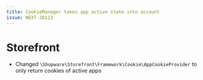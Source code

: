 ```yaml
---
title: CookieManager takes app active state into account
issue: NEXT-20113
---
```

# Storefront
* Changed `\Shopware\Storefront\Framework\Cookie\AppCookieProvider` to only return cookies of active apps
